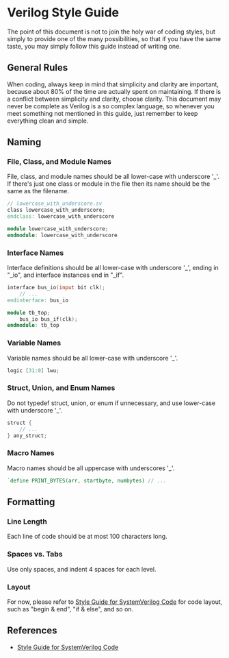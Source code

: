 # Verilog Style Guide

The point of this document is not to join the holy war of coding styles, but simply to provide one of the many possibilities, so that if you have the same taste, you may simply follow this guide instead of writing one.

## General Rules

When coding, always keep in mind that simplicity and clarity are important, because about 80% of the time are actually spent on maintaining. If there is a conflict between simplicity and clarity, choose clarity. This document may never be complete as Verilog is a so complex language, so whenever you meet something not mentioned in this guide, just remember to keep everything clean and simple.

## Naming

### File, Class, and Module Names

File, class, and module names should be all lower-case with underscore '_'. If there's just one class or module in the file then its name should be the same as the filename.

```Verilog
// lowercase_with_underscore.sv
class lowercase_with_underscore;
endclass: lowercase_with_underscore

module lowercase_with_underscore;
endmodule: lowercase_with_underscore
```

### Interface Names

Interface definitions should be all lower-case with underscore '_', ending in "_io", and interface instances end in "_if".

```Verilog
interface bus_io(input bit clk);
    // ...
endinterface: bus_io

module tb_top;
    bus_io bus_if(clk);
endmodule: tb_top
```

### Variable Names

Variable names should be all lower-case with underscore '_'.

```Verilog
logic [31:0] lwu;
```

### Struct, Union, and Enum Names

Do not typedef struct, union, or enum if unnecessary, and use lower-case with underscore '_'.

```Verilog
struct {
    // ...
} any_struct;
```

### Macro Names

Macro names should be all uppercase with underscores '_'.

```Verilog
`define PRINT_BYTES(arr, startbyte, numbytes) // ...
```

## Formatting

### Line Length

Each line of code should be at most 100 characters long.

### Spaces vs. Tabs

Use only spaces, and indent 4 spaces for each level.

### Layout

For now, please refer to [Style Guide for SystemVerilog Code](https://www.systemverilog.io/styleguide) for code layout, such as "begin & end", "if & else", and so on.

## References

* [Style Guide for SystemVerilog Code](https://www.systemverilog.io/styleguide)
